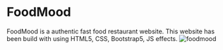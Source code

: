 # FoodMood
FoodMood is a authentic fast food restaurant website. This website has been build with using HTML5, CSS, Bootstrap5, JS effects.
![foodmood](https://user-images.githubusercontent.com/122621992/217722077-751b4e66-8d8b-4e5d-a8f7-c0485f5d75a9.jpg)
